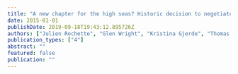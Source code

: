 ```yaml
---
title: "A new chapter for the high seas? Historic decision to negotiate an international legally binding instrument on the conservation and sustainable use of marine biodiversity in areas beyond national jurisdiction"
date: 2015-01-01
publishDate: 2019-09-18T19:43:12.895726Z
authors: ["Julien Rochette", "Glen Wright", "Kristina Gjerde", "Thomas Greiber", "Sebastian Unger", "Aurélie Spadone"]
publication_types: ["4"]
abstract: ""
featured: false
publication: ""
---
```


